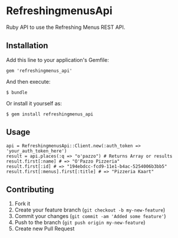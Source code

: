 # RefreshingmenusApi

Ruby API to use the Refreshing Menus REST API.

## Installation

Add this line to your application's Gemfile:

    gem 'refreshingmenus_api'

And then execute:

    $ bundle

Or install it yourself as:

    $ gem install refreshingmenus_api

## Usage

    api = RefreshingmenusApi::Client.new(:auth_token => 'your_auth_token_here')
    result = api.places(:q => "o'pazzo") # Returns Array or results
    result.first[:name] # => "O'Pazzo Pizzeria"
    result.first[:id] # => "194ebdcc-fcd9-11e1-b4ac-5254006b3bb5"
    result.first[:menus].first[:title] # => "Pizzeria Kaart" 

## Contributing

1. Fork it
2. Create your feature branch (`git checkout -b my-new-feature`)
3. Commit your changes (`git commit -am 'Added some feature'`)
4. Push to the branch (`git push origin my-new-feature`)
5. Create new Pull Request
